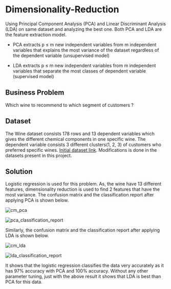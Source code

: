 # Dimensionality-Reduction

Using Principal Component Analysis (PCA) and Linear Discriminant Analysis (LDA) on same dataset and analyzing the best one. Both PCA and LDA are the feature extraction model.

- PCA extracts p ≤ m new independent variables from m independent variables that explains the most variance of the dataset regardless of the dependent variable (unsupervised model)

- LDA extracts p ≤ m new independent variables from m independent variables that separate the most classes of dependent variable (supervised model)

## Business Problem

Which wine to recommend to which segment of customers ?

## Dataset

The Wine dataset consists 178 rows and 13 dependent variables which gives the different chemical components in one specific wine. The dependent variable consists 3 different clusters(1, 2, 3) of customers who preferred specific wines.
[Initial dataset link](https://archive.ics.uci.edu/ml/datasets/Wine). Modifications is done in the datasets present in this project.


## Solution

Logistic regression is used for this problem. As, the wine have 13 different features, dimensionality reduction is used to find 2 features that have the most variance.
The confusion matrix and the classification report after applying PCA is shown below.

![cm_pca](https://user-images.githubusercontent.com/14214659/71826377-742c8300-30a6-11ea-9b52-aca6d2b57e6f.png)

![pca_classification_report](https://user-images.githubusercontent.com/14214659/71826869-b0acae80-30a7-11ea-9c17-0d110aadc593.png)

Similarly, the confusion matrix and the classification report after applying LDA is shown below.

![cm_lda](https://user-images.githubusercontent.com/14214659/71826360-6545d080-30a6-11ea-94a8-91611e05265e.png)

![lda_classification_report](https://user-images.githubusercontent.com/14214659/71827113-33ce0480-30a8-11ea-8a96-5aecef217774.png)

It shows that the logistic regression classifies the data very accurately as it has 97% accuracy with PCA and 100% accuracy. Without any other parameter tuning, just with the above result it shows that LDA is best than PCA for this data.
